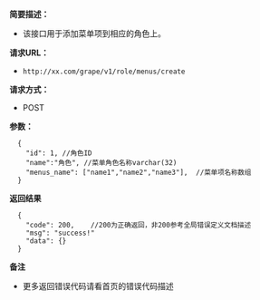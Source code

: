 **简要描述：**

- 该接口用于添加菜单项到相应的角色上。

**请求URL：**
- ` http://xx.com/grape/v1/role/menus/create `

**请求方式：**
- POST

**参数：**
```
  {
    "id": 1, //角色ID
    "name":"角色", //菜单角色名称varchar(32)
    "menus_name": ["name1","name2","name3"],  //菜单项名称数组
  }
```


**返回结果**

``` 
  {
    "code": 200,    //200为正确返回，非200参考全局错误定义文档描述
    "msg": "success!"
    "data": {}
  }
```

**备注**

- 更多返回错误代码请看首页的错误代码描述


